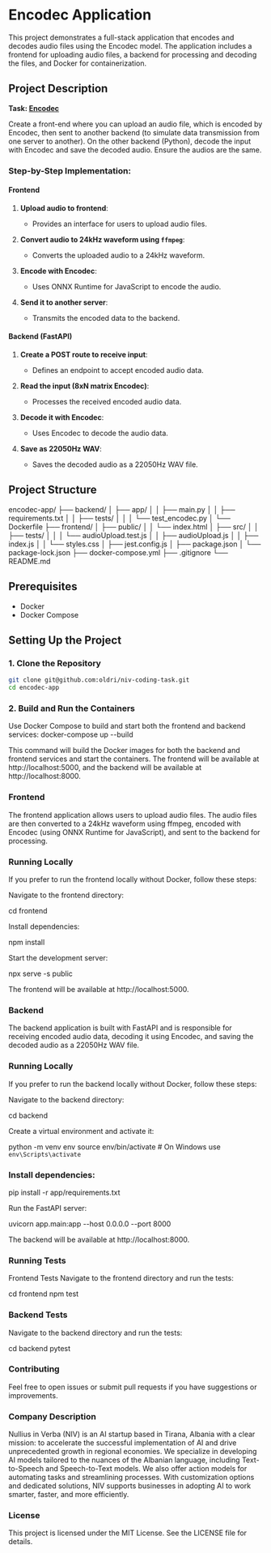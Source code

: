 # Encodec Application

This project demonstrates a full-stack application that encodes and decodes audio files using the Encodec model. The application includes a frontend for uploading audio files, a backend for processing and decoding the files, and Docker for containerization.

## Project Description

**Task: [Encodec](https://github.com/facebookresearch/encodec)**

Create a front-end where you can upload an audio file, which is encoded by Encodec, then sent to another backend (to simulate data transmission from one server to another). On the other backend (Python), decode the input with Encodec and save the decoded audio. Ensure the audios are the same.

### Step-by-Step Implementation:

#### Frontend

1. **Upload audio to frontend**:

    - Provides an interface for users to upload audio files.

2. **Convert audio to 24kHz waveform using `ffmpeg`**:

    - Converts the uploaded audio to a 24kHz waveform.

3. **Encode with Encodec**:

    - Uses ONNX Runtime for JavaScript to encode the audio.

4. **Send it to another server**:
    - Transmits the encoded data to the backend.

#### Backend (FastAPI)

1. **Create a POST route to receive input**:

    - Defines an endpoint to accept encoded audio data.

2. **Read the input (8xN matrix Encodec)**:

    - Processes the received encoded audio data.

3. **Decode it with Encodec**:

    - Uses Encodec to decode the audio data.

4. **Save as 22050Hz WAV**:
    - Saves the decoded audio as a 22050Hz WAV file.

## Project Structure

encodec-app/
├── backend/
│ ├── app/
│ │ ├── main.py
│ │ ├── requirements.txt
│ │ ├── tests/
│ │ │ └── test_encodec.py
│ └── Dockerfile
├── frontend/
│ ├── public/
│ │ └── index.html
│ ├── src/
│ │ ├── tests/
│ │ │ └── audioUpload.test.js
│ │ ├── audioUpload.js
│ │ ├── index.js
│ │ └── styles.css
│ ├── jest.config.js
│ ├── package.json
│ └── package-lock.json
├── docker-compose.yml
├── .gitignore
└── README.md

## Prerequisites

-   Docker
-   Docker Compose

## Setting Up the Project

### 1. Clone the Repository

```sh
git clone git@github.com:oldri/niv-coding-task.git
cd encodec-app
```

### 2. Build and Run the Containers

Use Docker Compose to build and start both the frontend and backend services:
docker-compose up --build

This command will build the Docker images for both the backend and frontend services and start the containers. The frontend will be available at http://localhost:5000, and the backend will be available at http://localhost:8000.

### Frontend

The frontend application allows users to upload audio files. The audio files are then converted to a 24kHz waveform using ffmpeg, encoded with Encodec (using ONNX Runtime for JavaScript), and sent to the backend for processing.

### Running Locally

If you prefer to run the frontend locally without Docker, follow these steps:

Navigate to the frontend directory:

cd frontend

Install dependencies:

npm install

Start the development server:

npx serve -s public

The frontend will be available at http://localhost:5000.

### Backend

The backend application is built with FastAPI and is responsible for receiving encoded audio data, decoding it using Encodec, and saving the decoded audio as a 22050Hz WAV file.

### Running Locally

If you prefer to run the backend locally without Docker, follow these steps:

Navigate to the backend directory:

cd backend

Create a virtual environment and activate it:

python -m venv env
source env/bin/activate # On Windows use `env\Scripts\activate`

### Install dependencies:

pip install -r app/requirements.txt

Run the FastAPI server:

uvicorn app.main:app --host 0.0.0.0 --port 8000

The backend will be available at http://localhost:8000.

### Running Tests

Frontend Tests
Navigate to the frontend directory and run the tests:

cd frontend
npm test

### Backend Tests

Navigate to the backend directory and run the tests:

cd backend
pytest

### Contributing

Feel free to open issues or submit pull requests if you have suggestions or improvements.

### Company Description

Nullius in Verba (NIV) is an AI startup based in Tirana, Albania with a clear mission: to accelerate the successful implementation of AI and drive unprecedented growth in regional economies. We specialize in developing AI models tailored to the nuances of the Albanian language, including Text-to-Speech and Speech-to-Text models. We also offer action models for automating tasks and streamlining processes. With customization options and dedicated solutions, NIV supports businesses in adopting AI to work smarter, faster, and more efficiently.

### License

This project is licensed under the MIT License. See the LICENSE file for details.
